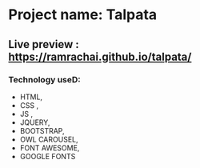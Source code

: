 # Project name: Talpata
## Live preview : <a href = "https://ramrachai.github.io/talpata/"> https://ramrachai.github.io/talpata/ </a> 
### Technology useD: 
  * HTML, 
  * CSS ,
  * JS , 
  * JQUERY, 
  * BOOTSTRAP, 
  * OWL CAROUSEL, 
  * FONT AWESOME, 
  * GOOGLE FONTS
